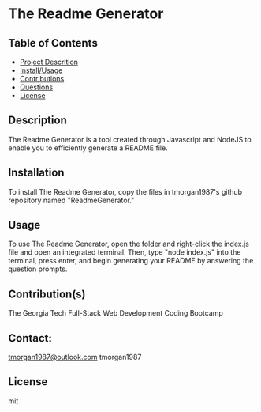 
# The Readme Generator
## Table of Contents
- [Project Descrition](#Description)
- [Install/Usage](#Installation)
- [Contributions](#Contributions)
- [Questions](#Questions)
- [License](#License)

## Description
The Readme Generator is a tool created through Javascript and NodeJS to enable you to efficiently generate a README file.

## Installation
To install The Readme Generator, copy the files in tmorgan1987's github repository named "ReadmeGenerator."

## Usage
To use The Readme Generator, open the folder and right-click the index.js file and open an integrated terminal.  Then, type "node index.js" into the terminal, press enter, and begin generating your README by answering the question prompts.

## Contribution(s)
The Georgia Tech Full-Stack Web Development Coding Bootcamp

## Contact:
tmorgan1987@outlook.com
tmorgan1987

## License
mit
